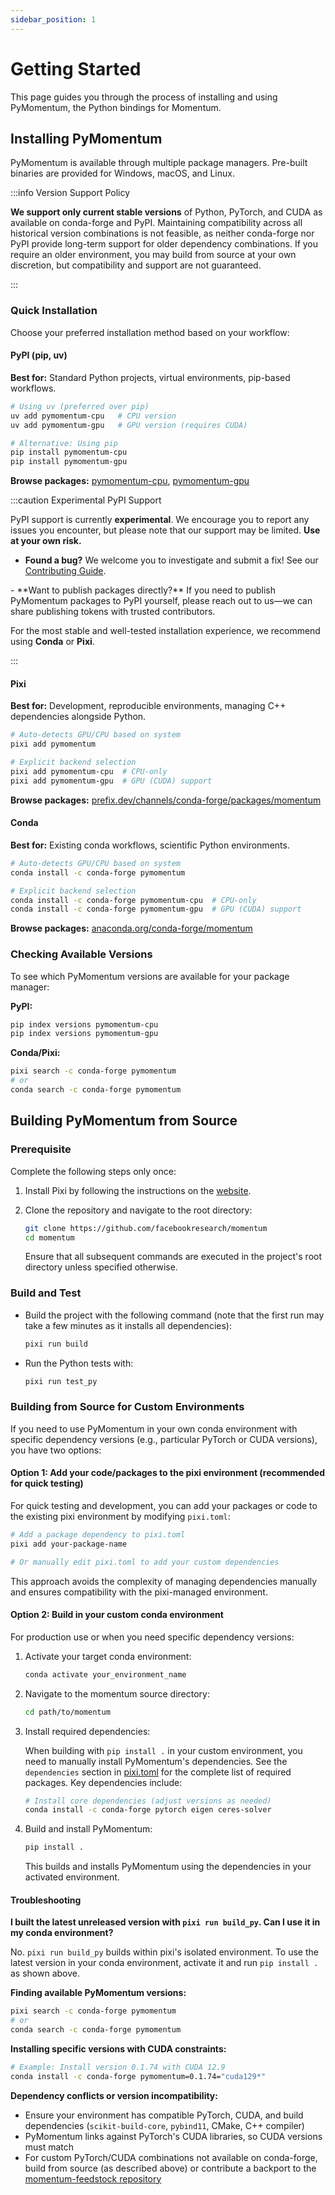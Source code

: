 ```yaml
---
sidebar_position: 1
---
```


# Getting Started

This page guides you through the process of installing and using PyMomentum, the Python bindings for Momentum.

## Installing PyMomentum

PyMomentum is available through multiple package managers. Pre-built binaries are provided for Windows, macOS, and Linux.

:::info Version Support Policy

**We support only current stable versions** of Python, PyTorch, and CUDA as available on conda-forge and PyPI. Maintaining compatibility across all historical version combinations is not feasible, as neither conda-forge nor PyPI provide long-term support for older dependency combinations. If you require an older environment, you may build from source at your own discretion, but compatibility and support are not guaranteed.

:::

### Quick Installation

Choose your preferred installation method based on your workflow:

#### PyPI (pip, uv)

**Best for:** Standard Python projects, virtual environments, pip-based workflows.

```bash
# Using uv (preferred over pip)
uv add pymomentum-cpu   # CPU version
uv add pymomentum-gpu   # GPU version (requires CUDA)

# Alternative: Using pip
pip install pymomentum-cpu
pip install pymomentum-gpu
```

**Browse packages:** [pymomentum-cpu](https://pypi.org/project/pymomentum-cpu/), [pymomentum-gpu](https://pypi.org/project/pymomentum-gpu/)

:::caution Experimental PyPI Support

PyPI support is currently **experimental**. We encourage you to report any issues you encounter, but please note that our support may be limited. **Use at your own risk.**

- **Found a bug?** We welcome you to investigate and submit a fix! See our [Contributing Guide](https://github.com/facebookresearch/momentum/blob/main/CONTRIBUTING.md).

<FbInternalOnly>
- **Want to publish packages directly?** If you need to publish PyMomentum packages to PyPI yourself, please reach out to us—we can share publishing tokens with trusted contributors.
</FbInternalOnly>

For the most stable and well-tested installation experience, we recommend using **Conda** or **Pixi**.

:::

#### Pixi

**Best for:** Development, reproducible environments, managing C++ dependencies alongside Python.

```bash
# Auto-detects GPU/CPU based on system
pixi add pymomentum

# Explicit backend selection
pixi add pymomentum-cpu  # CPU-only
pixi add pymomentum-gpu  # GPU (CUDA) support
```

**Browse packages:** [prefix.dev/channels/conda-forge/packages/momentum](https://prefix.dev/channels/conda-forge/packages/momentum)

#### Conda

**Best for:** Existing conda workflows, scientific Python environments.

```bash
# Auto-detects GPU/CPU based on system
conda install -c conda-forge pymomentum

# Explicit backend selection
conda install -c conda-forge pymomentum-cpu  # CPU-only
conda install -c conda-forge pymomentum-gpu  # GPU (CUDA) support
```

**Browse packages:** [anaconda.org/conda-forge/momentum](https://anaconda.org/conda-forge/momentum)

### Checking Available Versions

To see which PyMomentum versions are available for your package manager:

**PyPI:**
```bash
pip index versions pymomentum-cpu
pip index versions pymomentum-gpu
```

**Conda/Pixi:**
```bash
pixi search -c conda-forge pymomentum
# or
conda search -c conda-forge pymomentum
```

## Building PyMomentum from Source

### Prerequisite

Complete the following steps only once:

1. Install Pixi by following the instructions on the [website](https://prefix.dev/).

1. Clone the repository and navigate to the root directory:

   ```bash
   git clone https://github.com/facebookresearch/momentum
   cd momentum
   ```

   Ensure that all subsequent commands are executed in the project's root directory unless specified otherwise.

### Build and Test

- Build the project with the following command (note that the first run may take a few minutes as it installs all dependencies):

   ```bash
   pixi run build
   ```

- Run the Python tests with:

   ```bash
   pixi run test_py
   ```

### Building from Source for Custom Environments

If you need to use PyMomentum in your own conda environment with specific dependency versions (e.g., particular PyTorch or CUDA versions), you have two options:

#### Option 1: Add your code/packages to the pixi environment (recommended for quick testing)

For quick testing and development, you can add your packages or code to the existing pixi environment by modifying `pixi.toml`:

```bash
# Add a package dependency to pixi.toml
pixi add your-package-name

# Or manually edit pixi.toml to add your custom dependencies
```

This approach avoids the complexity of managing dependencies manually and ensures compatibility with the pixi-managed environment.

#### Option 2: Build in your custom conda environment

For production use or when you need specific dependency versions:

1. Activate your target conda environment:

   ```bash
   conda activate your_environment_name
   ```

2. Navigate to the momentum source directory:

   ```bash
   cd path/to/momentum
   ```

3. Install required dependencies:

   When building with `pip install .` in your custom environment, you need to manually install PyMomentum's dependencies. See the `dependencies` section in [pixi.toml](https://github.com/facebookresearch/momentum/blob/main/pixi.toml) for the complete list of required packages. Key dependencies include:

   ```bash
   # Install core dependencies (adjust versions as needed)
   conda install -c conda-forge pytorch eigen ceres-solver
   ```

4. Build and install PyMomentum:

   ```bash
   pip install .
   ```

   This builds and installs PyMomentum using the dependencies in your activated environment.

#### Troubleshooting

**I built the latest unreleased version with `pixi run build_py`. Can I use it in my conda environment?**

No. `pixi run build_py` builds within pixi's isolated environment. To use the latest version in your conda environment, activate it and run `pip install .` as shown above.

**Finding available PyMomentum versions:**

```bash
pixi search -c conda-forge pymomentum
# or
conda search -c conda-forge pymomentum
```

**Installing specific versions with CUDA constraints:**

```bash
# Example: Install version 0.1.74 with CUDA 12.9
conda install -c conda-forge pymomentum=0.1.74="cuda129*"
```

**Dependency conflicts or version incompatibility:**

- Ensure your environment has compatible PyTorch, CUDA, and build dependencies (`scikit-build-core`, `pybind11`, CMake, C++ compiler)
- PyMomentum links against PyTorch's CUDA libraries, so CUDA versions must match
- For custom PyTorch/CUDA combinations not available on conda-forge, build from source (as described above) or contribute a backport to the [momentum-feedstock repository](https://github.com/conda-forge/momentum-feedstock)
